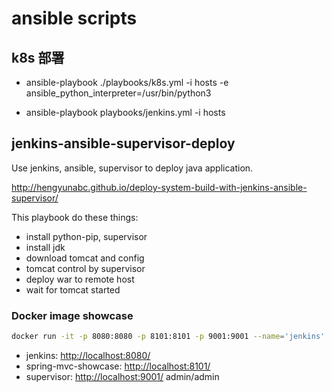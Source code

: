 # ansible scripts

## k8s 部署

- ansible-playbook ./playbooks/k8s.yml -i hosts -e ansible_python_interpreter=/usr/bin/python3


- ansible-playbook playbooks/jenkins.yml -i hosts

## jenkins-ansible-supervisor-deploy
Use jenkins, ansible, supervisor to deploy java application.

http://hengyunabc.github.io/deploy-system-build-with-jenkins-ansible-supervisor/

This playbook do these things:
- install python-pip, supervisor
- install jdk
- download tomcat and config
- tomcat control by supervisor
- deploy war to remote host
- wait for tomcat started

### Docker image showcase

```bash
docker run -it -p 8080:8080 -p 8101:8101 -p 9001:9001 --name='jenkins' hengyunabc/jenkins-ansible-supervisor
```

- jenkins: 
  [http://localhost:8080/](http://localhost:8080/)
- spring-mvc-showcase: 
  [http://localhost:8101/](http://localhost:8101/)
- supervisor: 
  [http://localhost:9001/](http://localhost:9001/)     admin/admin
